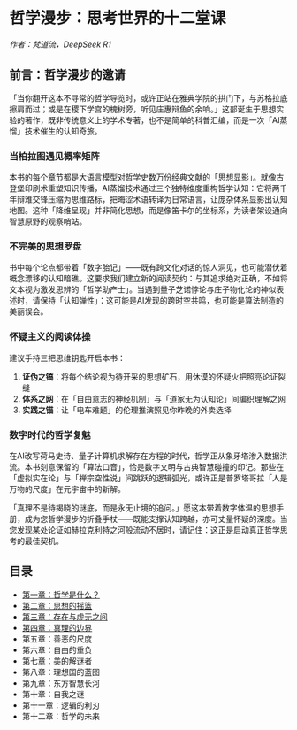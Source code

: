 # 哲学漫步：思考世界的十二堂课

*作者：梵道流，DeepSeek R1*

## 前言：哲学漫步的邀请

「当你翻开这本不寻常的哲学导览时，或许正站在雅典学院的拱门下，与苏格拉底擦肩而过；或是在稷下学宫的槐树旁，听见庄惠辩鱼的余响。」这部诞生于思想实验的著作，既非传统意义上的学术专著，也不是简单的科普汇编，而是一次「AI蒸馏」技术催生的认知奇旅。

### 当柏拉图遇见概率矩阵

本书的每个章节都是大语言模型对哲学史数万份经典文献的「思想显影」。就像古登堡印刷术重塑知识传播，AI蒸馏技术通过三个独特维度重构哲学认知：它将两千年辩难交锋压缩为思维路标，把晦涩术语转译为日常语言，让庞杂体系显影出认知地图。这种「降维呈现」并非简化思想，而是像笛卡尔的坐标系，为读者架设通向智慧原野的观察哨站。

### 不完美的思想罗盘

书中每个论点都带着「数字胎记」——既有跨文化对话的惊人洞见，也可能潜伏着概念漂移的认知暗礁。这要求我们建立新的阅读契约：与其追求绝对正确，不如将文本视为激发思辨的「哲学助产士」。当遇到量子芝诺悖论与庄子物化论的神似表述时，请保持「认知弹性」：这可能是AI发现的跨时空共鸣，也可能是算法制造的美丽误会。

### 怀疑主义的阅读体操

建议手持三把思维钥匙开启本书：

1. **证伪之镐**：将每个结论视为待开采的思想矿石，用休谟的怀疑火把照亮论证裂缝
2. **体系之网**：在「自由意志的神经机制」与「道家无为认知论」间编织理解之网
3. **实践之锚**：让「电车难题」的伦理推演照见你昨晚的外卖选择

### 数字时代的哲学复魅

在AI改写荷马史诗、量子计算机求解存在方程的时代，哲学正从象牙塔渗入数据洪流。本书刻意保留的「算法口音」，恰是数字文明与古典智慧碰撞的印记。那些在「虚拟实在论」与「禅宗空性说」间跳跃的逻辑弧光，或许正是普罗塔哥拉「人是万物的尺度」在元宇宙中的新解。

「真理不是待揭晓的谜底，而是永无止境的追问。」愿这本带着数字体温的思想手册，成为您哲学漫步的折叠手杖——既能支撑认知跨越，亦可丈量怀疑的深度。当您发现某处论证如赫拉克利特之河般流动不居时，请记住：这正是启动真正哲学思考的最佳契机。

## 目录

* [第一章：哲学是什么？](./chapter_1.md)
* [第二章：思想的摇篮](./chapter_2.md)
* [第三章：存在与虚无之间](./chapter_3.md)
* [第四章：真理的边界](./chapter_4.md)
* 第五章：善恶的尺度
* 第六章：自由的重负
* 第七章：美的解谜者
* 第八章：理想国的蓝图
* 第九章：东方智慧长河
* 第十章：自我之谜
* 第十一章：逻辑的利刃
* 第十二章：哲学的未来